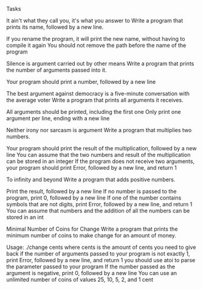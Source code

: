 Tasks

It ain't what they call you, it's what you answer to
Write a program that prints its name, followed by a new line.

If you rename the program, it will print the new name, without having to compile it again You should not remove the path before the name of the program

Silence is argument carried out by other means
Write a program that prints the number of arguments passed into it.

Your program should print a number, followed by a new line

The best argument against democracy is a five-minute conversation with the average voter
Write a program that prints all arguments it receives.

All arguments should be printed, including the first one Only print one argument per line, ending with a new line

Neither irony nor sarcasm is argument
Write a program that multiplies two numbers.

Your program should print the result of the multiplication, followed by a new line You can assume that the two numbers and result of the multiplication can be stored in an integer If the program does not receive two arguments, your program should print Error, followed by a new line, and return 1

To infinity and beyond
Write a program that adds positive numbers.

Print the result, followed by a new line If no number is passed to the program, print 0, followed by a new line If one of the number contains symbols that are not digits, print Error, followed by a new line, and return 1 You can assume that numbers and the addition of all the numbers can be stored in an int

Minimal Number of Coins for Change
Write a program that prints the minimum number of coins to make change for an amount of money.

Usage: ./change cents where cents is the amount of cents you need to give back if the number of arguments passed to your program is not exactly 1, print Error, followed by a new line, and return 1 you should use atoi to parse the parameter passed to your program If the number passed as the argument is negative, print 0, followed by a new line You can use an unlimited number of coins of values 25, 10, 5, 2, and 1 cent
